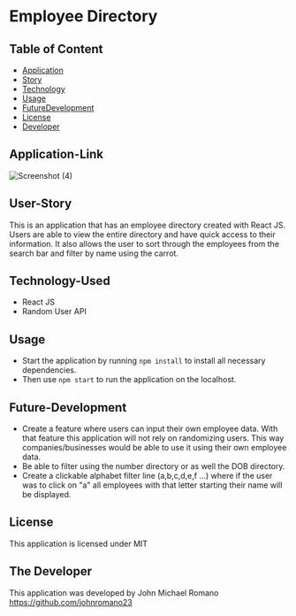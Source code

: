 # Employee Directory

## Table of Content

- [Application](#Application-Link)
- [Story](#User-Story)
- [Technology](#Technology-Used)
- [Usage](#Usage)
- [FutureDevelopment](#Future-Development)
- [License](#License)
- [Developer](#Developer)

## Application-Link

![Screenshot (4)](https://user-images.githubusercontent.com/63254285/85859647-7df88e80-b78b-11ea-8942-e3468e11f665.png)

## User-Story

This is an application that has an employee directory created with React JS. Users are able to view the entire directory and have quick access to their information. It also allows the user to sort through the employees from the search bar and filter by name using the carrot.

## Technology-Used

- React JS
- Random User API

## Usage

- Start the application by running `npm install` to install all necessary dependencies.
- Then use `npm start` to run the application on the localhost.

## Future-Development

- Create a feature where users can input their own employee data. With that feature this application will not rely on randomizing users. This way companies/businesses would be able to use it using their own employee data.
- Be able to filter using the number directory or as well the DOB directory.
- Create a clickable alphabet filter line (a,b,c,d,e,f ...) where if the user was to click on "a" all employees with that letter starting their name will be displayed.

## License

This application is licensed under MIT

## The Developer

This application was developed by John Michael Romano
https://github.com/johnromano23
